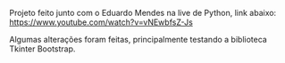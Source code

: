 Projeto feito junto com o Eduardo Mendes na live de Python, link abaixo:
https://www.youtube.com/watch?v=vNEwbfsZ-Js

Algumas alterações foram feitas, principalmente testando a biblioteca Tkinter Bootstrap.
